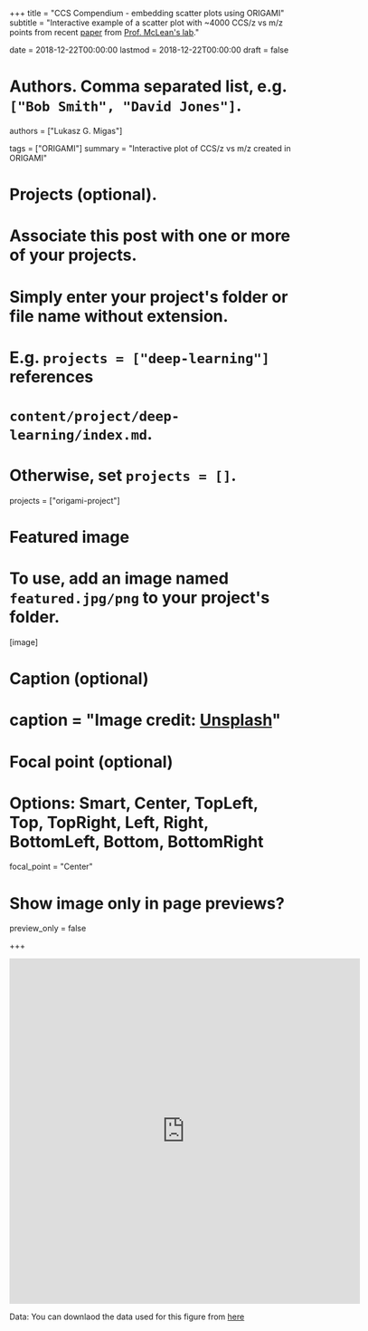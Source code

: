 +++
title = "CCS Compendium - embedding scatter plots using ORIGAMI"
subtitle = "Interactive example of a scatter plot with ~4000 CCS/z vs m/z points from recent [paper](https://pubs.rsc.org/en/content/articlepdf/2019/sc/c8sc04396e) from [Prof. McLean's lab](https://www.vanderbilt.edu/chemistry/faculty/mclean.php)."

date = 2018-12-22T00:00:00
lastmod = 2018-12-22T00:00:00
draft = false

# Authors. Comma separated list, e.g. `["Bob Smith", "David Jones"]`.
authors = ["Lukasz G. Migas"]

tags = ["ORIGAMI"]
summary = "Interactive plot of CCS/z vs m/z created in ORIGAMI"

# Projects (optional).
#   Associate this post with one or more of your projects.
#   Simply enter your project's folder or file name without extension.
#   E.g. `projects = ["deep-learning"]` references 
#   `content/project/deep-learning/index.md`.
#   Otherwise, set `projects = []`.
projects = ["origami-project"]

# Featured image
# To use, add an image named `featured.jpg/png` to your project's folder. 
[image]
  # Caption (optional)
  # caption = "Image credit: [**Unsplash**](https://unsplash.com/photos/CpkOjOcXdUY)"

  # Focal point (optional)
  # Options: Smart, Center, TopLeft, Top, TopRight, Left, Right, BottomLeft, Bottom, BottomRight
  focal_point = "Center"

  # Show image only in page previews?
  preview_only = false

+++
<iframe 
    width="620" 
    frameborder="0" 
    height="610"
    src="https://lukasz-migas.com/assets/post-22-12-2018-ccs-compendium/CCS-Compendium.html"
    style="background: #FFFFFF;"
></iframe>

Data:
You can downlaod the data used for this figure from [here](https://lukasz-migas.com/assets/post-22-12-2018-ccs-compendium/ccs_compendium.txt.zip)
